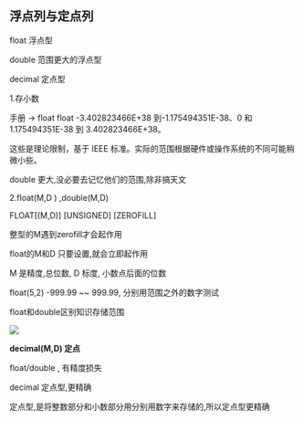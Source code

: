 ## 浮点列与定点列 ##

float 浮点型

double 范围更大的浮点型

decimal 定点型

1.存小数


手册 -> float
float -3.402823466E+38 到-1.175494351E-38、0 和 1.175494351E-38 到 3.402823466E+38。

这些是理论限制，基于 IEEE 标准。实际的范围根据硬件或操作系统的不同可能稍微小些。

double 更大,没必要去记忆他们的范围,除非搞天文

2.float(M,D ) ,double(M,D)

FLOAT[(M,D)] [UNSIGNED] [ZEROFILL]

整型的M遇到zerofill才会起作用

float的M和D 只要设置,就会立即起作用

M 是精度,总位数, D 标度, 小数点后面的位数

float(5,2) -999.99 ~~ 999.99, 分别用范围之外的数字测试

float和double区别知识存储范围

![](http://i.imgur.com/hLgwSm1.jpg)


**decimal(M,D) 定点**

float/double , 有精度损失

decimal 定点型,更精确

定点型,是将整数部分和小数部分用分别用数字来存储的,所以定点型更精确







